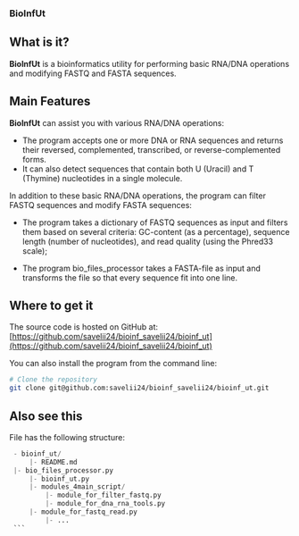 ### BioInfUt 

## What is it?
**BioInfUt** is a bioinformatics utility for performing basic RNA/DNA operations and modifying FASTQ and FASTA sequences.

## Main Features
**BioInfUt** can assist you with various RNA/DNA operations:

- The program accepts one or more DNA or RNA sequences and returns their reversed, complemented, transcribed, or reverse-complemented forms.
- It can also detect sequences that contain both U (Uracil) and T (Thymine) nucleotides in a single molecule.

In addition to these basic RNA/DNA operations, the program can filter FASTQ sequences and modify FASTA sequences:

- The program takes a dictionary of FASTQ sequences as input and filters them based on several criteria: GC-content (as a percentage), sequence length (number of nucleotides), and read quality (using the Phred33 scale);

- The program bio_files_processor takes a FASTA-file as input and transforms the file so that every sequence fit into one line. 

## Where to get it
The source code is hosted on GitHub at:
[https://github.com/savelii24/bioinf_savelii24/bioinf_ut](https://github.com/savelii24/bioinf_savelii24/bioinf_ut)

You can also install the program from the command line:
```sh
# Clone the repository
git clone git@github.com:savelii24/bioinf_savelii24/bioinf_ut.git
``` 
## Also see this

File has the following structure:

   ```python
    - bioinf_ut/
     	|- README.md
	|- bio_files_processor.py
     	|- bioinf_ut.py
     	|- modules_4main_script/
           	|- module_for_filter_fastq.py
           	|- module_for_dna_rna_tools.py
		|- module_for_fastq_read.py
           	|- ...
    ``` 
